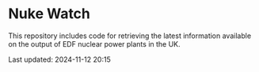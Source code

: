 # Nuke Watch

This repository includes code for retrieving the latest information available on the output of EDF nuclear power plants in the UK.

Last updated: 2024-11-12 20:15